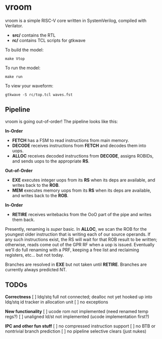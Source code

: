 vroom
=====

vroom is a simple RISC-V core written in SystemVerilog, compiled with Verilator.

- **src/** contains the RTL
- **rc/** contains TCL scripts for gtkwave

To build the model:

```
make Vtop
```

To run the model:

```
make run
```

To view your waveform:

```
gtkwave -S rc/top.tcl waves.fst
```

Pipeline
--------

vroom is going out-of-order!  The pipeline looks like this:

**In-Order**

* **FETCH** has a FSM to read instructions from main memory.
* **DECODE** receives instructions from **FETCH** and decodes them into uops.
* **ALLOC** receives decoded instructions from **DECODE**, assigns ROBIDs, and sends uops to the appropriate **RS**.

**Out-of-Order**

* **EXE** executes integer uops from its **RS** when its deps are available, and writes back to the **ROB**.
* **MEM** executes memory uops from its **RS** when its deps are available, and writes back to the **ROB**.

**In-Order**

* **RETIRE** receives writebacks from the OoO part of the pipe and writes them back.

Presently, renaming is *super* basic.  In **ALLOC**, we scan the ROB for the youngest older instruction that is writing each of our source operands.  If any such instructions exist, the RS will wait for that ROB result to be written; otherwise, reads come out of the GPR RF when a uop is issued.  Eventually we'll do full renaming with a PRF, keeping a free list and reclaiming registers, etc...  but not today.

Branches are resolved in **EXE** but not taken until **RETIRE**.  Branches are currently always predicted NT.

TODOs
--------

**Correctness**
[ ] ldq/stq full not connected; dealloc not yet hooked up into ldq/stq id tracker in allocation unit
[ ] no exceptions

**New functionality**
[ ] ucode rom not implemented (need renamed temp regs?)
[ ] unaligned ld/st not implemented (ucode implementation first?)

**IPC and other fun stuff**
[ ] no compressed instruction support
[ ] no BTB or nontrivial branch prediction
[ ] no pipeline selective clears (just nukes)

